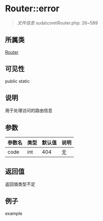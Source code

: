 # Router::error

> *文件信息* suda\core\Router.php: 26~589
## 所属类 

[Router](../Router.md)

## 可见性

  public  static
## 说明

用于处理访问的路由信息

## 参数

 
| 参数名 | 类型 | 默认值 | 说明 |
|--------|-----|-------|-------|
 | code |  int | 404 | 无 |
## 返回值
返回值类型不定
## 例子

example